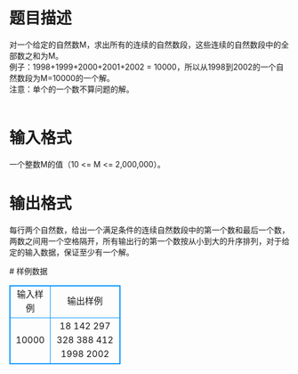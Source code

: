 # 

 
 # 题目描述 
<p>
对一个给定的自然数M，求出所有的连续的自然数段，这些连续的自然数段中的全部数之和为M。<br>例子：1998+1999+2000+2001+2002 = 10000，所以从1998到2002的一个自然数段为M=10000的一个解。<br>注意：单个的一个数不算问题的解。<br><br></p> 

 
 # 输入格式 
<p>
一个整数M的值（10 <= M <= 2,000,000）。</p> 

 
 # 输出格式 
<p>
每行两个自然数，给出一个满足条件的连续自然数段中的第一个数和最后一个数，两数之间用一个空格隔开，所有输出行的第一个数按从小到大的升序排列，对于给定的输入数据，保证至少有一个解。</p> 
# 样例数据
<style>
        table,table tr th, table tr td { border:1px solid #0094ff; }
        table { width: 200px; min-height: 25px; line-height: 25px; text-align: center; border-collapse: collapse;}   
    </style>
<table>
	<tr>
		<td>输入样例</td>
		<td>输出样例</td>
	</tr>
<tr><td>10000</td><td>18 142 
297 328 
388 412 
1998 2002</td></tr></table>
